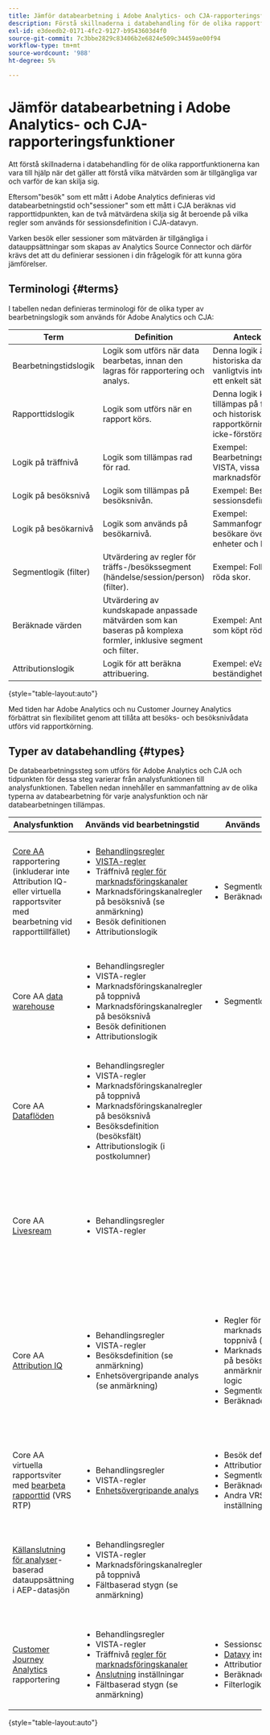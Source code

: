 ```yaml
---
title: Jämför databearbetning i Adobe Analytics- och CJA-rapporteringsfunktioner
description: Förstå skillnaderna i databehandling för de olika rapportfunktionerna
exl-id: e3deedb2-0171-4fc2-9127-b9543603d4f0
source-git-commit: 7c3bbe2829c83406b2e6824e509c34459ae00f94
workflow-type: tm+mt
source-wordcount: '988'
ht-degree: 5%

---
```


# Jämför databearbetning i Adobe Analytics- och CJA-rapporteringsfunktioner

Att förstå skillnaderna i databehandling för de olika rapportfunktionerna kan vara till hjälp när det gäller att förstå vilka mätvärden som är tillgängliga var och varför de kan skilja sig.

Eftersom&quot;besök&quot; som ett mått i Adobe Analytics definieras vid databearbetningstid och&quot;sessioner&quot; som ett mått i CJA beräknas vid rapporttidpunkten, kan de två mätvärdena skilja sig åt beroende på vilka regler som används för sessionsdefinition i CJA-datavyn.

Varken besök eller sessioner som mätvärden är tillgängliga i datauppsättningar som skapas av Analytics Source Connector och därför krävs det att du definierar sessionen i din frågelogik för att kunna göra jämförelser.

## Terminologi {#terms}

I tabellen nedan definieras terminologi för de olika typer av bearbetningslogik som används för Adobe Analytics och CJA:

| Term | Definition | Anteckningar |
| --- | --- | --- |
| Bearbetningstidslogik | Logik som utförs när data bearbetas, innan den lagras för rapportering och analys. | Denna logik är bakad i historiska data och kan vanligtvis inte ändras på ett enkelt sätt. |
| Rapporttidslogik | Logik som utförs när en rapport körs. | Denna logik kan tillämpas på framtida och historiska data vid rapportkörning på ett icke-förstörande sätt. |
| Logik på träffnivå | Logik som tillämpas rad för rad. | Exempel: Bearbetningsregler, VISTA, vissa regler för marknadsföringskanaler. |
| Logik på besöksnivå | Logik som tillämpas på besöksnivån. | Exempel: Besök och sessionsdefinition. |
| Logik på besökarnivå | Logik som används på besökarnivå. | Exempel: Sammanfogning av besökare över olika enheter och kanaler. |
| Segmentlogik (filter) | Utvärdering av regler för träffs-/besökssegment (händelse/session/person) (filter). | Exempel: Folk som köpte röda skor. |
| Beräknade värden | Utvärdering av kundskapade anpassade mätvärden som kan baseras på komplexa formler, inklusive segment och filter. | Exempel: Antal personer som köpt röda skor. |
| Attributionslogik | Logik för att beräkna attribuering. | Exempel: eVar beständighet. |

{style=&quot;table-layout:auto&quot;}

Med tiden har Adobe Analytics och nu Customer Journey Analytics förbättrat sin flexibilitet genom att tillåta att besöks- och besöksnivådata utförs vid rapportkörning.

## Typer av databehandling {#types}

De databearbetningssteg som utförs för Adobe Analytics och CJA och tidpunkten för dessa steg varierar från analysfunktionen till analysfunktionen. Tabellen nedan innehåller en sammanfattning av de olika typerna av databearbetning för varje analysfunktion och när databearbetningen tillämpas.

| Analysfunktion | Används vid bearbetningstid | Används vid rapporttid | Inte tillgängligt | Anteckningar |
| --- | --- | --- | --- | --- |
| [Core AA](https://experienceleague.adobe.com/docs/analytics.html?lang=en) rapportering<br/>(inkluderar inte Attribution IQ- eller virtuella rapportsviter med bearbetning vid rapporttillfället) | <ul><li>[Behandlingsregler](https://experienceleague.adobe.com/docs/analytics/admin/admin-tools/processing-rules/processing-rules.html?lang=en)</li><li>[VISTA-regler](https://experienceleague.adobe.com/docs/analytics/technotes/terms.html?lang=en)</li><li>Träffnivå [regler för marknadsföringskanaler](https://experienceleague.adobe.com/docs/analytics/components/marketing-channels/c-rules.html?lang=en)</li><li>Marknadsföringskanalregler på besöksnivå (se anmärkning)</li><li>Besök definitionen</li><li>Attributionslogik</li></ul> | <ul><li>Segmentlogik</li><li>Beräknade värden</li></ul> | <ul><li>Enhetsövergripande analys (se anmärkning)</li></ul> | <ul><li>CDA kräver att virtuella rapportsviter används med bearbetning av rapporttid.</li><li>Marknadsföringskanalregler på besöksnivå omfattar följande: **Är första sidan av besök**, **Åsidosätt sista tryckkanalen** och **Utgångsdatum för marknadsföringskanal**. (Se [dokumentation](https://experienceleague.adobe.com/docs/analytics-platform/using/cja-usecases/marketing-channels.html?lang=en).)</li></ul> |
| Core AA [data warehouse](https://experienceleague.adobe.com/docs/analytics/export/data-warehouse/data-warehouse.html?lang=en) | <ul><li>Behandlingsregler</li><li>VISTA-regler</li><li>Marknadsföringskanalregler på toppnivå</li><li>Marknadsföringskanalregler på besöksnivå</li><li>Besök definitionen</li><li>Attributionslogik</li></ul> | <ul><li>Segmentlogik</li></ul> | <ul><li>Beräknade värden</li><li>Enhetsövergripande analys</li></ul> |  |
| Core AA [Dataflöden](https://experienceleague.adobe.com/docs/analytics/export/analytics-data-feed/data-feed-overview.html?lang=en) | <ul><li>Behandlingsregler</li><li>VISTA-regler</li><li>Marknadsföringskanalregler på toppnivå</li><li>Marknadsföringskanalregler på besöksnivå</li><li>Besöksdefinition (besöksfält)</li><li>Attributionslogik (i postkolumner)</li></ul> |  | <ul><li>Segmentlogik</li><li>Beräknade värden</li><li>Enhetsövergripande analys</li></ul> | <ul><li>ID-mappningar för vissa marknadsföringskanalrelaterade kolumner i dataflöden ingår inte i dataflöden. (Se [dokumentation för datafeed](https://experienceleague.adobe.com/docs/analytics/export/analytics-data-feed/data-feed-contents/datafeeds-reference.html?lang=en).)</li></ul> |
| Core AA [Livesream](https://github.com/AdobeDocs/analytics-1.4-apis/blob/master/docs/live-stream-api/getting_started.md) | <ul><li> Behandlingsregler</li><li>VISTA-regler</li><ul> |  | <ul><li>Marknadsföringskanalregler på toppnivå</li><li>Marknadsföringskanalregler på besöksnivå</li><li>Besökslogik</li><li>Attributionslogik</li><li>Segmentlogik</li><li>Beräknade värden</li><li>Enhetsövergripande analys</li></ul> |  |
| Core AA [Attribution IQ](https://experienceleague.adobe.com/docs/analytics/analyze/analysis-workspace/attribution/overview.html?lang=en) | <ul><li>Behandlingsregler</li><li>VISTA-regler</li><li>Besöksdefinition (se anmärkning)</li><li>Enhetsövergripande analys (se anmärkning)</li></ul> | <ul><li>Regler för marknadsföringskanaler på toppnivå (se notering)</li><li>Marknadsföringskanalregler på besöksnivå (se anmärkning) Attribution logic</li><li>Segmentlogik</li><li>Beräknade värden</li></ul> |  | <ul><li>CDA kräver att virtuella rapportsviter används med bearbetning av rapporttid.</li><li>Attribution IQ i Core Analytics använder marknadsföringskanaler som är helt härledda vid rapporttidpunkten (dvs. härledda mellanvärden).</li><li>Attribution IQ använder en besöksdefinition vid bearbetningstid utom när den används i en rapporttidsbearbetning av VRS.</li></ul> |
| Core AA virtuella rapportsviter med [bearbeta rapporttid](https://experienceleague.adobe.com/docs/analytics/components/virtual-report-suites/vrs-report-time-processing.html?lang=en) (VRS RTP) | <ul><li>Behandlingsregler</li><li>VISTA-regler</li><li>[Enhetsövergripande analys](https://experienceleague.adobe.com/docs/analytics/components/cda/overview.html?lang=en)</li></ul> | <ul><li>Besök definitionen</li><li>Attributionslogik</li><li>Segmentlogik</li><li>Beräknade värden</li><li>Andra VRS RTP-inställningar</li></ul> | <ul><li>Marknadsföringskanalregler på toppnivå</li><li>Marknadsföringskanalregler på besöksnivå</li></ul> | <ul><li>Se VRS RTP [dokumentation](https://experienceleague.adobe.com/docs/analytics/components/virtual-report-suites/vrs-report-time-processing.html?lang=en).</li></ul> |
| [Källanslutning för analyser](https://experienceleague.adobe.com/docs/experience-platform/sources/connectors/adobe-applications/analytics.html?lang=en)-baserad datauppsättning i AEP-datasjön | <ul><li>Behandlingsregler</li><li>VISTA-regler</li><li>Marknadsföringskanalregler på toppnivå</li><li>Fältbaserad stygn (se anmärkning)</li></ul> |  | <ul><li>[Marknadsföringskanalregler på besöksnivå](https://experienceleague.adobe.com/docs/analytics-platform/using/cja-usecases/marketing-channels.html?lang=en)</li><li>Besökslogik</li><li>Attributionslogik</li><li>Filterlogik</li></ul> | <ul><li>Måste använda din egen filterlogik och beräknade värden</li><li>Fältbaserad sammanfogning skapar en separat sammanfogad datauppsättning utöver den som skapas av Analytics Source Connector.</li></ul> |
| [Customer Journey Analytics](https://experienceleague.adobe.com/docs/analytics-platform/using/cja-landing.html?lang=en) rapportering | <ul><li>Behandlingsregler</li><li>VISTA-regler</li><li>Träffnivå [regler för marknadsföringskanaler](https://experienceleague.adobe.com/docs/analytics-platform/using/cja-usecases/marketing-channels.html?lang=en)</li><li>[Anslutning](https://experienceleague.adobe.com/docs/analytics-platform/using/cja-connections/create-connection.html?lang=en) inställningar</li><li>Fältbaserad stygn (se anmärkning)</li></ul> | <ul><li>Sessionsdefinition</li><li>[Datavy](https://experienceleague.adobe.com/docs/analytics-platform/using/cja-dataviews/data-views.html?lang=en) inställningar</li><li>Attributionslogik</li><li>Beräknade värden</li><li>Filterlogik</li></ul> | <ul><li>Marknadsföringskanalregler på besöksnivå</li></ul> | <ul><li>Måste använda en sammanfogad datauppsättning för att kunna utnyttja fältbaserad sammanfogning.</li></ul> |

{style=&quot;table-layout:auto&quot;}
